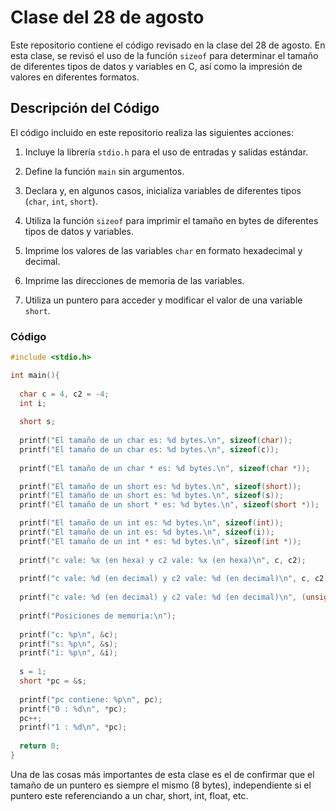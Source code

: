 
# Clase del 28 de agosto

Este repositorio contiene el código revisado en la clase del 28 de agosto. En esta clase, se revisó el uso de la función `sizeof` para determinar el tamaño de diferentes tipos de datos y variables en C, así como la impresión de valores en diferentes formatos.

## Descripción del Código

El código incluido en este repositorio realiza las siguientes acciones:

1. Incluye la librería `stdio.h` para el uso de entradas y salidas estándar.

2. Define la función `main` sin argumentos.

3. Declara y, en algunos casos, inicializa variables de diferentes tipos (`char`, `int`, `short`).

4. Utiliza la función `sizeof` para imprimir el tamaño en bytes de diferentes tipos de datos y variables.

5. Imprime los valores de las variables `char` en formato hexadecimal y decimal.

6. Imprime las direcciones de memoria de las variables.

7. Utiliza un puntero para acceder y modificar el valor de una variable `short`.

### Código

```c
#include <stdio.h>

int main(){
  
  char c = 4, c2 = -4;
  int i;
  
  short s;
  
  printf("El tamaño de un char es: %d bytes.\n", sizeof(char));
  printf("El tamaño de un char es: %d bytes.\n", sizeof(c));
  
  printf("El tamaño de un char * es: %d bytes.\n", sizeof(char *));

  printf("El tamaño de un short es: %d bytes.\n", sizeof(short));
  printf("El tamaño de un short es: %d bytes.\n", sizeof(s));
  printf("El tamaño de un short * es: %d bytes.\n", sizeof(short *));

  printf("El tamaño de un int es: %d bytes.\n", sizeof(int));
  printf("El tamaño de un int es: %d bytes.\n", sizeof(i));
  printf("El tamaño de un int * es: %d bytes.\n", sizeof(int *));  
  
  printf("c vale: %x (en hexa) y c2 vale: %x (en hexa)\n", c, c2);
  
  printf("c vale: %d (en decimal) y c2 vale: %d (en decimal)\n", c, c2);  
 
  printf("c vale: %d (en decimal) y c2 vale: %d (en decimal)\n", (unsigned char) c, (unsigned char) c2);
   
  printf("Posiciones de memoria:\n");
  
  printf("c: %p\n", &c);
  printf("s: %p\n", &s);
  printf("i: %p\n", &i);
   
  s = 1;
  short *pc = &s;
  
  printf("pc contiene: %p\n", pc);
  printf("0 : %d\n", *pc);
  pc++;
  printf("1 : %d\n", *pc);
   
  return 0;
}
```

Una de las cosas más importantes de esta clase es el de confirmar que el tamaño de un puntero es siempre el mismo (8 bytes), independiente si el puntero este referenciando a un char, short, int, float, etc. 
